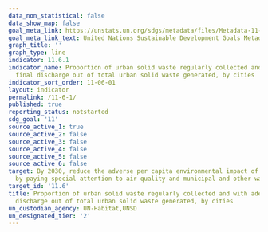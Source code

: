 ```yaml
---
data_non_statistical: false
data_show_map: false
goal_meta_link: https://unstats.un.org/sdgs/metadata/files/Metadata-11-06-01.pdf
goal_meta_link_text: United Nations Sustainable Development Goals Metadata (pdf 2066kB)
graph_title: ''
graph_type: line
indicator: 11.6.1
indicator_name: Proportion of urban solid waste regularly collected and with adequate
  final discharge out of total urban solid waste generated, by cities
indicator_sort_order: 11-06-01
layout: indicator
permalink: /11-6-1/
published: true
reporting_status: notstarted
sdg_goal: '11'
source_active_1: true
source_active_2: false
source_active_3: false
source_active_4: false
source_active_5: false
source_active_6: false
target: By 2030, reduce the adverse per capita environmental impact of cities, including
  by paying special attention to air quality and municipal and other waste management
target_id: '11.6'
title: Proportion of urban solid waste regularly collected and with adequate final
  discharge out of total urban solid waste generated, by cities
un_custodian_agency: UN-Habitat,UNSD
un_designated_tier: '2'
---
```

